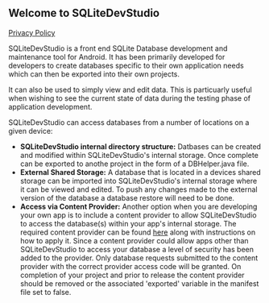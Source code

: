 ## Welcome to SQLiteDevStudio

[Privacy Policy](PrivacyPolicy.md)

SQLiteDevStudio is a front end SQLite Database development and maintenance tool for Android. It has been primarily developed for developers to create databases specific to their own application needs which can then be exported into their own projects.

It can also be used to simply view and edit data. This is particuarly useful when wishing to see the current state of data during the testing phase of application development.

SQLiteDevStudio can access databases from a number of locations on a given device:
- **SQLiteDevStudio internal directory structure:** Datbases can be created and modified within SQLiteDevStudio's internal storage. Once complete can be exported to anothe project in the form of a DBHelper.java file.
- **External Shared Storage:** A database that is located in a devices shared storage can be imported into SQLiteDevStudio's internal storage where it can be viewed and edited. To push any changes made to the external version of the database a database restore will need to be done.
- **Access via Content Provider:** Another option when you are developing your own app is to include a content provider to allow SQLiteDevStudio to access the database(s) within your app's internal storage. The required content provider can be found [here](http://github.com/jonnybateman/SQLiteContentProvider.git) along with instructions on how to apply it. Since a content provider could allow apps other than SQLiteDevStudio to access your database a level of security has been added to the provider. Only database requests submitted to the content provider with the correct provider access code will be granted. On completion of your project and prior to release the content provider should be removed or the associated 'exported' variable in the manifest file set to false.
